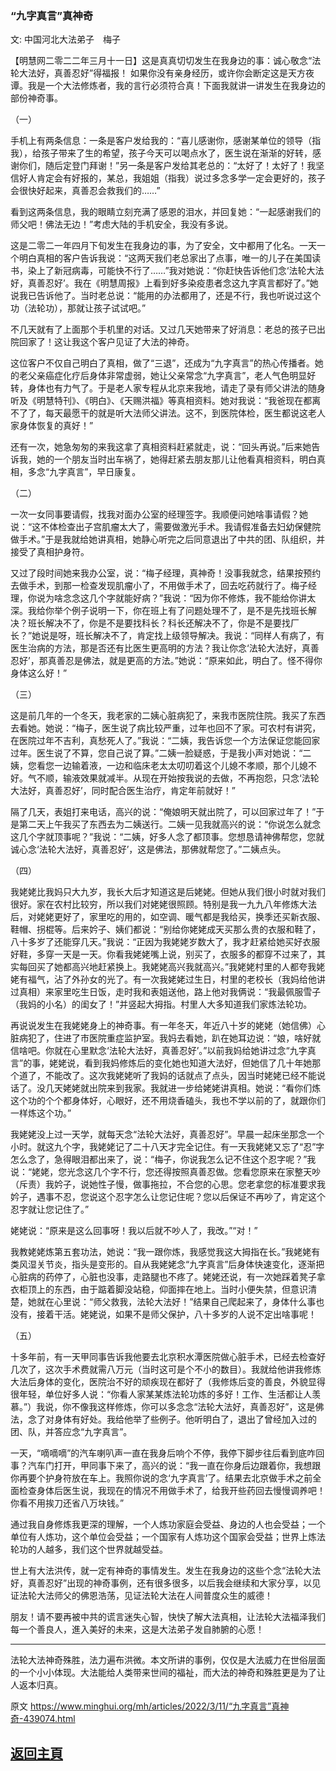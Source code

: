 ### “九字真言”真神奇

文: 中国河北大法弟子　梅子 

【明慧网二零二二年三月十一日】这是真真切切发生在我身边的事：诚心敬念“法轮大法好，真善忍好”得福报！
如果你没有亲身经历，或许你会断定这是天方夜谭。我是一个大法修炼者，我的言行必须符合真！下面我就讲一讲发生在我身边的部份神奇事。

（一）

手机上有两条信息：一条是客户发给我的：“喜儿感谢你，感谢某单位的领导（指我），给孩子带来了生的希望，孩子今天可以喝点水了，医生说在渐渐的好转，感谢你们，随后定登门拜谢！”另一条是客户发给其老总的：“太好了！太好了！我坚信好人肯定会有好报的，某总，我姐姐（指我）说过多念多学一定会更好的，孩子会很快好起来，真善忍会救我们的……”

看到这两条信息，我的眼睛立刻充满了感恩的泪水，并回复她：“一起感谢我们的师父吧！佛法无边！”考虑大陆的手机安全，我没有多说。

这是二零二一年四月下旬发生在我身边的事，为了安全，文中都用了化名。一天一个明白真相的客户告诉我说：“这两天我们老总家出了点事，唯一的儿子在美国读书，染上了新冠病毒，可能快不行了……”我对她说：“你赶快告诉他们念‘法轮大法好，真善忍好’。我在《明慧周报》上看到好多染疫患者念这九字真言都好了。”她说我已告诉他了。当时老总说：“能用的办法都用了，还是不行，我也听说过这个功（法轮功），那就让孩子试试吧。”

不几天就有了上面那个手机里的对话。又过几天她带来了好消息：老总的孩子已出院回家了！这让我这个客户见证了大法的神奇。

这位客户不仅自己明白了真相，做了“三退”，还成为“九字真言”的热心传播者。她的老父亲癌症化疗后身体非常虚弱，她让父亲常念“九字真言”，老人气色明显好转，身体也有力气了。于是老人家专程从北京来我地，请走了录有师父讲法的随身听及《明慧特刊》、《明白》、《天赐洪福》等真相资料。她对我说：“我爸现在都离不了了，每天最愿干的就是听大法师父讲法。这不，到医院体检，医生都说这老人家身体恢复的真好！”

还有一次，她急匆匆的来我这拿了真相资料赶紧就走，说：“回头再说。”后来她告诉我，她的一个朋友当时出车祸了，她得赶紧去朋友那儿让他看真相资料，明白真相，多念“九字真言”，早日康复。

（二）

一次一女同事要请假，找我对面办公室的经理签字。我顺便问她啥事请假？她说：“这不体检查出子宫肌瘤太大了，需要做激光手术。我请假准备去妇幼保健院做手术。”于是我就给她讲真相，她静心听完之后同意退出了中共的团、队组织，并接受了真相护身符。

又过了段时间她来我办公室，说：“梅子经理，真神奇！没事我就念，结果按预约去做手术，到那一检查发现肌瘤小了，不用做手术了，回去吃药就行了。梅子经理，你说为啥念念这几个字就能好病？”我说：“因为你不修炼，我不能给你讲太深。我给你举个例子说明一下，你在班上有了问题处理不了，是不是先找班长解决？班长解决不了，你是不是要找科长？科长还解决不了，你是不是要找厂长？”她说是呀，班长解决不了，肯定找上级领导解决。我说：“同样人有病了，有医生治病的方法，那是否还有比医生更高明的方法？我让你念‘法轮大法好，真善忍好’，那真善忍是佛法，就是更高的方法。”她说：“原来如此，明白了。怪不得你身体这么好！”

（三）

这是前几年的一个冬天，我老家的二姨心脏病犯了，来我市医院住院。我买了东西去看她。她说：“梅子，医生说了病比较严重，过年也回不了家。可农村有讲究，在医院过年不吉利，真愁死人了。”我说：“二姨，我告诉您一个方法保证您能回家过年。医生说了不算，您自己说了算。”二姨一脸疑惑，于是我小声对她说：“二姨，您看您一边输着液，一边和临床老太太叨叨着这个儿媳不孝顺，那个儿媳不好。气不顺，输液效果就减半。从现在开始按我说的去做，不再抱怨，只念‘法轮大法好，真善忍好’，同时配合医生治疗，肯定年前就好！”

隔了几天，表姐打来电话，高兴的说：“俺娘明天就出院了，可以回家过年了！”于是第二天上午我买了东西去为二姨送行。二姨一见我就高兴的说：“你说怎么就念这几个字就顶事呢？”我说：“二姨，好多人念了都顶事。您想恳请神佛帮您，您就诚心念‘法轮大法好，真善忍好’，这是佛法，那佛就帮您了。”二姨点头。

（四）

我姥姥比我妈只大九岁，我长大后才知道这是后姥姥。但她从我们很小时就对我们很好。家在农村比较穷，所以我们对姥姥很照顾。特别是我一九九八年修炼大法后，对姥姥更好了，家里吃的用的，如空调、暖气都是我给买，换季还买新衣服、鞋帽、拐棍等。后来妗子、姨们都说：“别给你姥姥成天买那么贵的衣服和鞋了，八十多岁了还能穿几天。”我说：“正因为我姥姥岁数大了，我才赶紧给她买好衣服好鞋，多穿一天是一天。你看我姥姥嘴上说，别买了，衣服多的都穿不过来了，其实每回买了她都高兴地赶紧换上。我姥姥高兴我就高兴。”我姥姥村里的人都夸我姥姥有福气，沾了外孙女的光了。有一次我姥姥过生日，村里的老校长（我妈给他讲过真相）来家里吃生日饭，走时我和表姐送他，路上他对我俩说：“我最佩服雪子（我妈的小名）的闺女了！”并竖起大拇指。村里人大多知道我们家炼法轮功。

再说说发生在我姥姥身上的神奇事。有一年冬天，年近八十岁的姥姥（她信佛）心脏病犯了，住进了市医院重症监护室。我妈去看她，趴在她耳边说：“娘，啥好就信啥吧。你就在心里默念‘法轮大法好，真善忍好’。”以前我妈给她讲过念“九字真言”的事，姥姥说，看到我妈修炼后的变化她也知道大法好，但她信了几十年她那个道了，不能改了。这次我姥姥听了我妈的话就点了点头，因当时姥姥已经不能说话了。没几天姥姥就出院来到我家。我就进一步给姥姥讲真相。她说：“看你们炼这个功的个个都身体好，心眼好，还不用烧香磕头，我也不学以前的了，就跟你们一样炼这个功。”

我姥姥没上过一天学，就每天念“法轮大法好，真善忍好”。早晨一起床坐那念一个小时。就这九个字，我姥姥记了二十八天才完全记住。有一天我姥姥又忘了“忍”字怎么念了，急得眼泪都出来了，说：“梅子，你说我怎么记不住这个忍字呢？”我说：“姥姥，您光念这几个字不行，您还得按照真善忍做。您看您原来在家整天吵（斥责）我妗子，说她性子慢，做事拖拉，不合您的心思。您老拿您的标准要求我妗子，遇事不忍，您说这个忍字怎么让您记住呢？您以后保证不再吵了，肯定这个忍字就让您记住了。”

姥姥说：“原来是这么回事呀！我以后就不吵人了，我改。”“对！”

我教姥姥炼第五套功法，她说：“我一跟你炼，我感觉我这大拇指在长。”我姥姥有类风湿关节炎，指头是变形的。自从我姥姥念“九字真言”后身体快速变化，逐渐把心脏病的药停了，心脏也没事，走路腿也不疼了。姥姥还说，有一次她踩着凳子拿衣柜顶上的东西，由于踮着脚没站稳，仰面摔在地上。当时小便失禁，但意识清楚，她就在心里说：“师父救我，法轮大法好！”结果自己爬起来了，身体什么事也没有，接着干活。姥姥说，如果不是师父保护，八十多岁的人说不定出啥事呢！

（五）

十多年前，有一天甲同事告诉我他要去北京积水潭医院做心脏手术，已经去检查好几次了，这次手术费就需八万元（当时这可是个不小的数目）。我就给他讲我修炼大法后身体的变化，医院治不好的顽疾现在都好了（我修炼后变的善良，外貌显得很年轻，单位好多人说：“你看人家某某炼法轮功炼的多好！工作、生活都让人羡慕。”）我说，你不像我这样修炼，你可以多念念“法轮大法好，真善忍好”，这是佛法，念了对身体有好处。我给他举了些例子。他听明白了，退出了曾经加入过的团、队，并答应念“九字真言”。

一天，“嘀嘀嘀”的汽车喇叭声一直在我身后响个不停，我停下脚步往后看到底咋回事？汽车门打开，甲同事下来了，高兴的说：“我一直在你身后边跟着你，我想跟你再要个护身符放在车上。我照你说的念‘九字真言’了。结果去北京做手术之前全面检查身体后医生说，我现在的情况不用做手术了，给我开些药回去慢慢调养吧！你看不用挨刀还省八万块钱。”

通过我自身修炼我更深的理解，一个人炼功家庭会受益、身边的人也会受益；一个单位有人炼功，这个单位会受益；一个国家有人炼功这个国家会受益；世界上炼法轮功的人越多，我们这个世界就越受益。

世上有大法洪传，就一定有神奇的事情发生。发生在我身边的这些个念“法轮大法好，真善忍好”出现的神奇事例，还有很多很多，以后我会继续和大家分享，以见证法轮大法师父的佛恩浩荡，见证法轮大法在人间普度众生的威德！

朋友！请不要再被中共的谎言迷失心智，快快了解大法真相，让法轮大法福泽我们每一个善良人，進入美好的未来，这是大法弟子发自肺腑的心愿！

* * * * * * *
法轮大法神奇殊胜，法力遍布洪微。本文所讲的事例，仅仅是大法威力在世俗层面的一个小小体现。大法能给人类带来世间的福祉，而大法的神奇和殊胜更是为了让人返本归真。

原文 https://www.minghui.org/mh/articles/2022/3/11/“九字真言”真神奇-439074.html

## [返回主頁](https://git.io/Js3EY)
